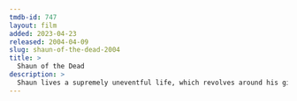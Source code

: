 ```yaml
---
tmdb-id: 747
layout: film
added: 2023-04-23
released: 2004-04-09
slug: shaun-of-the-dead-2004
title: >
  Shaun of the Dead
description: >
  Shaun lives a supremely uneventful life, which revolves around his girlfriend, his mother, and, above all, his local pub. This gentle routine is threatened when the dead return to life and make strenuous attempts to snack on ordinary Londoners.
---
```

